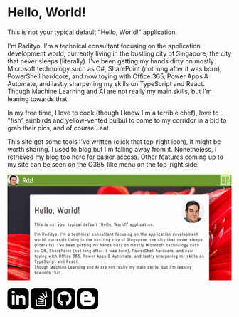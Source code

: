 # Hello, World!

This is not your typical default "Hello, World!" application.

I'm Radityo. I'm a technical consultant focusing on the application development world, currently living in the bustling city of Singapore, the city that never sleeps (literally). I've been getting my hands dirty on mostly Microsoft technology such as C#, SharePoint (not long after it was born), PowerShell hardcore, and now toying with Office 365, Power Apps & Automate, and lastly sharpening my skills on TypeScript and React.  
Though Machine Learning and AI are not really my main skills, but I'm leaning towards that.

In my free time, I love to cook (though I know I'm a terrible chef), love to "fish" sunbirds and yellow-vented bulbul to come to my corridor in a bid to grab their pics, and of course...eat.

This site got some tools I've written (click that top-right icon), it might be worth sharing. I used to blog but I'm falling away from it. Nonetheless, I retrieved my blog too here for easier access. Other features coming up to my site can be seen on the O365-like menu on the top-right side.

![demo](/images/OfficeStyleMenu-demo.gif)

[![My LinkedIn](/images/linkedin.svg)](https://sg.linkedin.com/in/radityoardi)
[![My SharePoint StackExchange](/images/stackoverflow.svg)](https://sharepoint.stackexchange.com/users/18021/radityo-ardi)
[![My Github](/images/github.svg)](https://github.com/radityoardi)
[![Otak-Otak IT](/images/blogger.svg)](https://otak-otak-it.blogspot.com)
